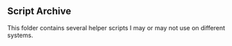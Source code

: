 ## Script Archive

This folder contains several helper scripts I may or may not use on
different systems.
